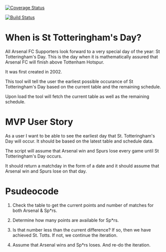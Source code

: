 [![Coverage Status](https://coveralls.io/repos/github/michaelkunc/st_totteringhams_day/badge.svg?branch=master)](https://coveralls.io/github/michaelkunc/st_totteringhams_day?branch=master)


[![Build Status](https://travis-ci.org/michaelkunc/st_totteringhams_day.svg?branch=master)](https://travis-ci.org/michaelkunc/st_totteringhams_day)


# When is St Totteringham's Day?
All Arsenal FC Supporters look forward to a very special day of the year: St Totteringham's Day. This is the day when it is mathematically assured that Arsenal FC will finish above Tottenham Hotspur.

It was first created in 2002.

This tool will tell the user the earliest possible occurance of St Totteringham's Day based on the current table and the remaining schedule.

Upon load the tool will fetch the current table as well as the remaining schedule.

# MVP User Story

As a user I want to be able to see the earliest day that St. Totteringham's Day will occur. It should be based on the latest table and schedule data.

The script will assume that Arsenal win and Spurs lose every game until St Totteringham's Day occurs.

It should return a matchday in the form of a date and it should assume that Arsenal win and Spurs lose on that day.

# Psudeocode

1. Check the table to get the current points and number of matches for both Arsenal & Sp*rs.

2. Determine how many points are available for Sp*rs.

3. Is that number less than the current difference? If so, then we have achieved St. Totts. If not, we continue the iteration.

4. Assume that Arsenal wins and Sp*rs loses. And re-do the iteration.
